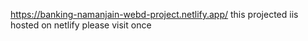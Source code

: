 https://banking-namanjain-webd-project.netlify.app/
this projected iis hosted on netlify please visit once
